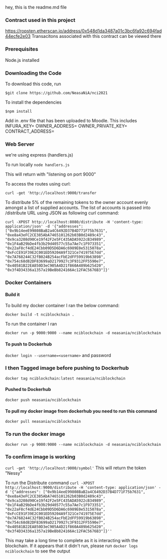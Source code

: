 hey, this is the readme.md file

### Contract used in this project  ###
https://ropsten.etherscan.io/address/0x548d1da3487a01c3bc6fa92c694fad44ecfe2e03
Transacitons associated with this contract can be viewed there

### Prerequisites  ###
Node.js installed

### Downloading the Code ###

To download this code, run 

```$git clone https://github.com/NeasaNiA/nci2021```


To install the dependencies

```$npm install```

Add in .env file that has been uploaded to Moodle. This includes
INFURA_KEY=<infura key>
OWNER_ADDRESS=<owner public key>
OWNER_PRIVATE_KEY=<owner private key>
CONTRACT_ADDRESS=<contract address>

### Web Server ###

we're using express (handlers.js)

To run locally
 ```node handlers.js```

 This will return with "listening on port 9000"


To access the routes using curl:

```curl -get 'http://localhost:9000/transfer```

To distribute 5% of the remaining tokens to the owner account evenly amongst a list of supplied accounts. The list of accounts is passed into /distribute URL using JSON as following curl command:


```curl -XPOST http://localhost:8080/distribute -H 'content-type: application/json' -d '{"addresses": ["0x9b14eeE99808BaB2a4C6492D37B4D771F75b7631", "0xe8a43eFC2CE385AbA7465101262b03B0d2489c43", "0x9ca3208d90Ce19f42F2e5FC435ADA5922cB34989", "0x1F4aB29bDe4fb3b29d40577c55a7Ae7c1F973351", "0x22aF8cf4dE24Cbb09D5D6DA6c6989E0e5315078a", "0xFcCE91F39E2C001ED59204A9f321Ce741975E7dd", "0x7A768244C32fB024B254acFbE2dFF59919b63898", "0x754c68d82DF83699aD2179927c3F9312FF5590e7", "0x40581B22EA850D3eC905A4D21f860A489b625d20", "0x3f4D34336a1357a19BeBb824166Ac12FAC5676B3"]}'```


### Docker Containers 

#### Build it

To build my docker container I ran the below command:

```docker build -t nciblockchain .```

To run the container I ran 

 ```docker run -p 9000:9000 --name nciblockchain -d neasania/nciblockchain ```

#### To push to Dockerhub 
```docker login --username=<username>``` and password

### I then Tagged image before pushing to Dockerhub
```docker tag nciblockchain:latest neasania/nciblockchain```

#### Pushed to Dockerhub 
```docker push neasania/nciblockchain```

#### To pull  my docker image from dockerhub you need to run this command 
```docker pull neasania/nciblockchain```

### To run the docker image 
```docker run -p 9000:9000 --name nciblockchain -d neasania/nciblockchain```

### To confirm image is working
```curl -get 'http://localhost:9000/symbol'```
This will return the token "Nessy"

To run the Distribute command
```curl -XPOST http://localhost:9000/distribute -H 'content-type: application/json' -d '{"addresses": ["0x9b14eeE99808BaB2a4C6492D37B4D771F75b7631", "0xe8a43eFC2CE385AbA7465101262b03B0d2489c43", "0x9ca3208d90Ce19f42F2e5FC435ADA5922cB34989", "0x1F4aB29bDe4fb3b29d40577c55a7Ae7c1F973351", "0x22aF8cf4dE24Cbb09D5D6DA6c6989E0e5315078a", "0xFcCE91F39E2C001ED59204A9f321Ce741975E7dd", "0x7A768244C32fB024B254acFbE2dFF59919b63898", "0x754c68d82DF83699aD2179927c3F9312FF5590e7", "0x40581B22EA850D3eC905A4D21f860A489b625d20", "0x3f4D34336a1357a19BeBb824166Ac12FAC5676B3"]}''```


This may take a long time to complete as it is interacting with the blockchain. If it appears that it didn't run, please run 
```docker logs nciblockchain``` to see the output


